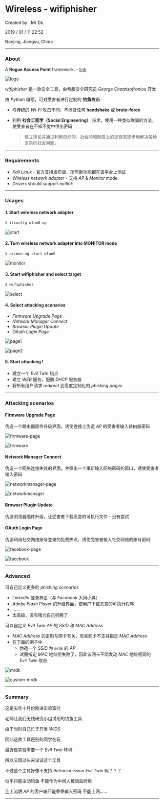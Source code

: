# Wireless - wifiphisher

Created by : Mr Dk.

2019 / 01 / 11 22:52

Nanjing, Jiangsu, China

---

### About

A __Rogue Access Point__ framework. - [link](https://github.com/wifiphisher/wifiphisher)

![logo](../img/wifiphisher-logo.png)

_wifiphisher_ 是一款安全工具，由希腊安全研究员 _George Chatzisofroniou_ 开发

由 _Python_ 编写，可对受害者进行定制的 __钓鱼攻击__

* 与传统的 _Wi-Fi_ 攻击不同，不涉及任何 __handshake__ 或 __brute-force__

* 利用 __社会工程学（Social Engineering）__ 技术，使用一种类似欺骗的方法，使受害者在不知不觉中供出密码

  > 建立理论并通过利用自然的、社会的和制度上的途径来逐步地解决各种复杂的社会问题。

---

### Requirements

* _Kali Linux_ - 官方支持发布版，所有新功能都在该平台上测试
* _Wireless network adapter_ - 支持 _AP_ & _Monitor_ mode
* _Drivers_ should support _netlink_

---

### Usages

#### 1. Start wireless network adapter

```bash
$ ifconfig wlan0 up
```

![start](../img/wifiphisher-start.png)

#### 2. Turn wireless network adapter into MONITOR mode

```bash
$ airmon-ng start wlan0
```

![monitor](../img/wifiphisher-monitor.png)

#### 3. Start wifiphisher and select target

```bash
$ wifiphisher
```

![select](../img/wifiphisher-select.png)

#### 4. Select attacking scenarios

* _Firmware Upgrade Page_
* _Network Manager Connect_
* _Browser Plugin Update_
* _OAuth Login Page_

![page1](../img/wifiphisher-scn-1.png)

![page2](../img/wifiphisher-scn-2.png)

#### 5. Start attacking !

* 建立一个 _Evil Twin_ 热点
* 建立 _WEB_ 服务，配置 _DHCP_ 服务器
* 将所有用户请求 _redirect_ 到高度定制化的 _phishing pages_

---

### Attacking scenarios

#### Firmware Upgrade Page

伪造一个路由器固件升级界面，诱使连接上伪造 _AP_ 的受害者输入路由器密码

![firmware-page](../img/wifiphisher-firmware-page.png)

![firmware](../img/wifiphisher-firmware.png)

#### Network Manager Connect

伪造一个网络连接失败的界面，并弹出一个重新输入网络密码的窗口，诱使受害者输入密码

![networkmanager-page](../img/wifiphisher-networkmanager-page.png)

![networkmanager](../img/wifiphisher-networkmanager.png)

#### Browser Plugin Update

伪造浏览器插件升级，让受害者下载恶意的可执行文件 - 没有尝试

#### OAuth Login Page

伪造利用社交网络账号登录的免费热点，诱使受害者输入社交网络的账号密码

![facebook-page](../img/wifiphisher-facebook-page.png)

![facebook](../img/wifiphisher-facebook.png)

---

### Advanced

可自己定义更多的 _phishing scenarios_

* _LinkedIn_ 登录界面（与 _Facebook_ 大同小异）
* _Adobe Flash Player_ 的升级界面，使用户下载恶意的可执行程序
* ......
* 太高级，没有精力自己折腾了

可以自定义 _Evil Twin AP_ 的 _SSID_ 和 _MAC Address_

* _MAC Address_ 的定制与网卡有关，有些网卡不支持指定 _MAC Address_
* 在下面的例子中
  * 伪造一个 _SSID_ 为 `mrdk` 的 _AP_
  * 试图指定 _MAC_ 地址但失败了，因此该网卡不同发动 _MAC_ 地址相同的 _Evil Twin_ 攻击

![mrdk](../img/wifiphisher-custom.png)

![custom-mrdk](../img/wifiphisher-custom-mrdk.png)

---

### Summary

这是去年十月份刚进实验室时

老师让我们无线研究小组试用的钓鱼工具

由于当时自己忙于开发 _WIDS_

因此这款工具是别的同学在玩

最近做实验需要一个 _Evil Twin_ 环境

所以又回过头来试试这个工具

不过这个工具好像不支持 _Retransmission Evil Twin_ 啊？？？

似乎只能主动钓鱼 不能作为中间人被动监听嘛

连上流氓 _AP_ 的客户端只能乖乖输入密码 不能上网......

---


